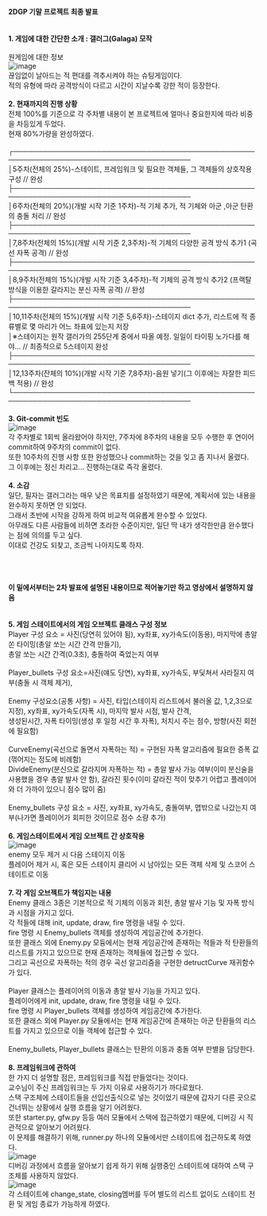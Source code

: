 **2DGP 기말 프로젝트 최종 발표**
<br><br><br>
**1. 게임에 대한 간단한 소개 : 갤러그(Galaga) 모작**
<br><br>
원게임에 대한 정보<br>  ![image](logo.png)<br>
끊임없이 날아드는 적 편대를 격추시켜야 하는 슈팅게임이다.<br>
적의 유형에 따라 공격방식이 다르고 시간이 지날수록 강한 적이 등장한다.<br>
<br>
**2. 현재까지의 진행 상황**<br>
전체 100%를 기준으로 각 주차별 내용이 본 프로젝트에 얼마나 중요한지에 따라 비중을 차등있게 두었다.<br>
현재 80%가량을 완성하였다.
<br><br>
┌──────────────────────────────────────────────────────────────────────────────────────<br>
│5주차(전체의 25%)-스테이트, 프레임워크 및 필요한 객체들, 그 객체들의 상호작용 구성 // 완성                          <br>
├──────────────────────────────────────────────────────────────────────────────────────<br>
│6주차(전체의 20%)(개발 시작 기준 1주차)-적 기체 추가, 적 기체와 아군 ,아군 탄환의 충돌 처리  // 완성                 <br>
├──────────────────────────────────────────────────────────────────────────────────────<br>
│7,8주차(전체의 15%)(개발 시작 기준 2,3주차)-적 기체의 다양한 공격 방식 추가1  (곡선 자폭 공격)  // 완성             <br>
├──────────────────────────────────────────────────────────────────────────────────────<br>
│8,9주차(전체의 15%)(개발 시작 기준 3,4주차)-적 기체의 공격 방식 추가2 (프랙탈 방식을 이용한 갈라지는 분신 자폭 공격) // 완성 <br>
├──────────────────────────────────────────────────────────────────────────────────────<br>
│10,11주차(전체의 15%)(개발 시작 기준 5,6주차)-스테이지 dict 추가, 리스트에 적 종류별로 몇 마리가 어느 좌표에 있는지 저장    <br>
│※스테이지는 원작 갤러가의 255단계 중에서 따올 예정. 일일이 타이핑 노가다를 해야...  		// 최종적으로 5스테이지 완성   	      <br>
├──────────────────────────────────────────────────────────────────────────────────────<br>
│12,13주차(잔체의 10%)(개발 시작 기준 7,8주차)-음원 넣기(그 이후에는 자잘한 피드백 적용) 	// 완성                <br>
└──────────────────────────────────────────────────────────────────────────────────────<br>
<br>
**3. Git-commit 빈도**
<br>
![image](commits_count2.png)
<br>
각 주차별로 1회씩 올라왔어야 하지만, 7주차에 8주차의 내용을 모두 수행한 후 연이어 commit하여 9주차의 commit이 없다.<br>
또한 10주차의 진행 사항 또한 완성했으나 commit하는 것을 잊고 좀 지나서 올렸다.<br>
그 이후에는 정신 차리고... 진행하는대로 즉각 올렸다.<br>
<br>
**4. 소감**
<br>
일단, 필자는 갤러그라는 매우 낮은 목표치를 설정하였기 때문에, 계획서에 있는 내용을 완수하지 못하면 안 되었다.<br>
그래서 초반에 시작을 강하게 하여 비교적 여유롭게 완수할 수 있었다.<br>
아무래도 다른 사람들에 비하면 초라한 수준이지만, 일단 딱 내가 생각한만큼 완수했다는 점에 의의를 두고 싶다.<br>
이대로 건강도 되찾고, 조금씩 나아지도록 하자.<br>
<br>

<br><br>
**이 밑에서부터는 2차 발표에 설명된 내용이므로 적어놓기만 하고 영상에서 설명하지 않음**
<br><br><br>
**5. 게임 스테이트에서의 게임 오브젝트 클래스 구성 정보**<br>
Player 구성 요소 = 사진(당연히 있어야 됨), xy좌표, xy가속도(이동용), 마지막에 총알 쏜 타이밍(총알 쏘는 시간 간격 만들기),<br>
총알 쏘는 시간 간격(0.3초), 충돌하여 죽었는지 여부<br>
<br>
Player_bullets 구성 요소=사진(얘도 당연), xy좌표, xy가속도, 부딫쳐서 사라질지 여부(충돌 시 객체 제거),<br>
<br>
Enemy 구성요소(공통 사항) = 사진, 타입(스테이지 리스트에서 불러올 값, 1,2,3으로 지정), xy좌표, xy가속도(자폭 시), 마지막 발사 시점, 발사 간격,<br>
생성된시간, 자폭 타이밍(생성 후 일정 시간 후 자폭), 처치시 주는 점수, 방향(사진 회전에 필요함)<br>
<br>
CurveEnemy(곡선으로 돌면서 자폭하는 적) = 구현된 자폭 알고리즘에 필요한 증폭 값(꺾어지는 정도에 비례함)<br>
DivideEnemy(분신으로 갈라지며 자폭하는 적) = 총알 발사 가능 여부(이미 분신술을 사용했을 경우 총알 발사 안 함), 갈라진 횟수(이미 갈라진 적이 맞추기 어렵고 플레이어와 더 가까이 있으니 점수 많이 줌)<br>
<br>
Enemy_bullets 구성 요소 = 사진, xy좌표, xy가속도, 충돌여부, 맵밖으로 나갔는지 여부(나가면 플레이어가 회피한 것이므로 점수 소량 추가)<br>
<br>
**6. 게임스테이트에서 게임 오브젝트 간 상호작용**<br>
![image](interacts.png)<br>
enemy 모두 제거 시 다음 스테이지 이동<br>
플레이어 제거 시, 혹은 모든 스테이지 클리어 시 남아있는 모든 객체 삭제 및 스코어 스테이트로 이동<br>
<br>
**7. 각 게임 오브젝트가 책임지는 내용**<br>
Enemy 클래스 3종은 기본적으로 적 기체의 이동과 회전, 총알 발사 기능 및 자폭 방식과 시점을 가지고 있다.<br>
각 적들에 대해 init, update, draw, fire 명령을 내릴 수 있다.<br>
fire 명령 시 Enemy_bullets 객체를 생성하여 게임공간에 추가한다.<br>
또한 클래스 외에 Enemy.py 모듕에서는 현재 게임공간에 존재하는 적들과 적 탄환들의 리스트를 가지고 있으므로 현재 존재하는 객체들에 접근할 수 있다.<br>
그리고 곡선으로 자폭하는 적의 경우 곡선 알고리즘을 구현한 detructCurve 재귀함수가 있다.<br>
<br>
Player 클래스는 플레이어의 이동과 총알 발사 기능을 가지고 있다.<br>
플레이어에게 init, update, draw, fire 명령을 내릴 수 있다.<br>
fire 명령 시 Player_bullets 객체를 생성하여 게임공간에 추가한다.<br>
또한 클래스 외에 Player.py 모듈에서는 현재 게임공간에 존재하는 아군 탄환들의 리스트를 가지고 있으므로 이들 객체에 접근할 수 있다.<br>
<br>
Enemy_bullets, Player_bullets 클래스는 탄환의 이동과 충돌 여부 판별을 담당한다.<br>
<br>
**8. 프레임워크에 관하여**<br>
한 가지 더 설명할 점은, 프레임워크를 직접 만들었다는 것이다.<br>
교수님이 주신 프레임워크는 두 가지 이유로 사용하기가 까다로웠다.<br>
스택 구조체에 스테이트들을 선입선출식으로 넣는 것이었기 때문에 갑자기 다른 곳으로 건너뛰는 상황에서 실행 흐름을 알기 어려웠다.<br>
또한 starter.py, gfw.py 등등 여러 모듈에서 스택에 접근하였기 때문에, 디버깅 시 직관적으로 알아보기 어려웠다.<br>
이 문제를 해결하기 위해, runner.py 하나의 모듈에서만 스테이트에 접근하도록 하였다.<br>
![image](gfw1.png)<br>
디버깅 과정에서 흐름을 알아보기 쉽게 하기 위해 실행중인 스테이트에 대하여 스택 구조체를 사용하지 않았다.<br>
![image](gfw2.png)<br>
각 스테이트에 change_state, closing멤버를 두어 별도의 리스트 없이도 스테이트 전환 및 게임 종료가 가능하게 하였다.<br>


